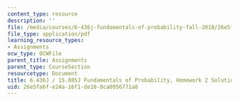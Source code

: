 ```yaml
---
content_type: resource
description: ''
file: /media/courses/6-436j-fundamentals-of-probability-fall-2018/26e5fa6fe24a16f1de108ca0956771a8_MIT6_436JF18_hw2solutions.pdf
file_type: application/pdf
learning_resource_types:
- Assignments
ocw_type: OCWFile
parent_title: Assignments
parent_type: CourseSection
resourcetype: Document
title: 6.436J / 15.085J Fundamentals of Probability, Homework 2 Solutions
uid: 26e5fa6f-e24a-16f1-de10-8ca0956771a8
---
```

